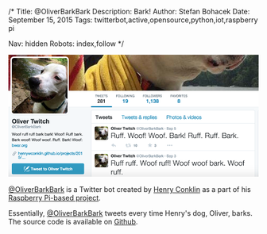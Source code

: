 /*
Title: @OliverBarkBark
Description: Bark!
Author: Stefan Bohacek
Date: September 15, 2015
Tags: twitterbot,active,opensource,python,iot,raspberry pi

Nav: hidden
Robots: index,follow
*/

[![](/content/bots/twitterbots/images/OliverBarkBark.png)](https://twitter.com/OliverBarkBark)

[@OliverBarkBark](https://twitter.com/OliverBarkBark) is a Twitter bot created by [Henry Conklin](https://github.com/HenryWConklin) as a part of his [Raspberry Pi-based project](http://henrywconklin.github.io/projects/2015/08/17/oliver-twitter.html).

Essentially, [@OliverBarkBark](https://twitter.com/OliverBarkBark) tweets every time Henry's dog, Oliver, barks. The source code is available on [Github](https://github.com/HenryWConklin/barkdetect).